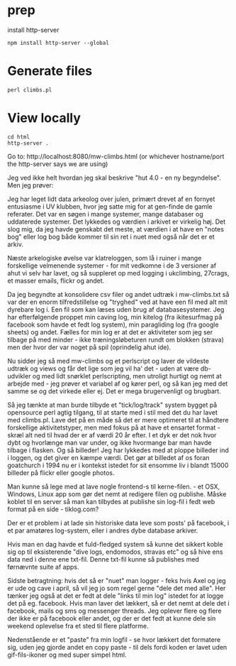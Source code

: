 # prep

install http-server
```
npm install http-server --global 
```

# Generate files

```
perl climbs.pl
```

# View locally
```
cd html
http-server .
```

Go to: http://localhost:8080/mw-climbs.html
(or whichever hostname/port the http-server says we are using)


Jeg ved ikke helt hvordan jeg skal beskrive "hut 4.0 - en ny begyndelse". Men jeg prøver:

Jeg har leget lidt data arkeolog over julen, primært drevet af en fornyet entusiasme i UV klubben, hvor jeg satte mig for at gen-finde de gamle referater. Det var en søgen i mange systemer, mange databaser og uddaterede systemer. Det lykkedes og værdien i arkivet er virkelig høj. Det slog mig, da jeg havde genskabt det meste, at værdien i at have en "notes bog" eller log bog både kommer til sin ret i nuet med også når det er et arkiv. 

Næste arkelogiske øvelse var klatreloggen, som lå i ruiner i mange forskellige velmenende systemer - for mit vedkomne i de 3 versioner af ahut vi selv har lavet, og så suppleret op med logging i ukclimbing, 27crags, et masser emails, flickr og andet. 

Da jeg begyndte at konsolidere csv filer og andet udtræk i mw-climbs.txt så var der en enorm tilfredstillelse og "tryghed" ved at have een fil med alt mit dyrebare log i. Een fil som kan læses uden brug af databasesystemer. Jeg har efterfølgende proppet min caving log, min kitelog (fra ikitesurfmag på facebook som havde et fedt log system), min paragliding log (fra google sheets) og andet. Fælles for min log er at det er aktiviteter som jeg ser tilbage på med minder - ikke træningsløbeturen rundt om blokken (strava) men der hvor der var noget på spil (oprindelig ahut ide).

Nu sidder jeg så med mw-climbs og et perlscript og laver de vildeste udtræk og views og får det lige som jeg vil ha' det - uden at være db-udvikler og med lidt snørklet perlscripting, men utroligt hurtigt og nemt at arbejde med - jeg prøver et variabel af og kører perl, og så kan jeg med det samme se og det virkede eller ej. Det er mega brugervenligt og brugbart.

Så jeg tænkte at man burde tilbyde et "tick/log/track" system bygget på opensource perl agtig tilgang, til at starte med i stil med det du har lavet med climbs.pl. Lave det på en måde så det er mere optimeret til at håndtere forskellige aktivitetstyper, men med fokus på at have et ensartet format - skræl alt ned til hvad der er af værdi 20 år efter. I et dyk er det nok hvor dybt og hvorlænge man var under, og ikke hvormange bar man havde tilbage i flasken. Og så billeder! Jeg har lykkedes med at ploppe billeder ind i loggen, og det giver en kæmpe værdi. Det gør at billedet af os foran goatchurch i 1994 nu er i kontekst istedet for sit ensomme liv i blandt 15000 billeder på flickr eller google photos.

Man kunne så lege med at lave nogle frontend-s til kerne-filen. - et OSX, Windows, Linux app som gør det nemt at redigere filen og publishe. Måske koblet til en server så man kan tilbydes at publishe sin log-fil i fedt web format på en side - tiklog.com?

Der er et problem i at lade sin historiske data leve som posts' på facebook, i et par amatøres log-system, eller i andres dybe database arkiver.

Hvis man en dag havde et fuld-fledged system så kunne det sikkert koble sig op til eksisterende "dive logs, endomodos, stravas etc" og så hive ens data ned i denne ene txt-fil. Denne txt-fil kunne så publishes med førnævnte suite af apps.

Sidste betragtning: hvis det så er "nuet" man logger - feks hvis Axel og jeg er ude og cave i april, så vil jeg jo som regel gerne "dele det med alle". Her tænker jeg også at det er fedt at dele "links til min log" istedet for at logge det på eg. facebook. Hvis man laver det lækkert, så er det nemt at dele det i facebook, mails og sms og messenger threads. Jeg oplever flere og flere der ikke er på facebook eller andet, og der er det fedt at kunne dele sin weekend oplevelse fra et sted til flere platforme. 

Nedenstående er et "paste" fra min logfil - se hvor lækkert det formatere sig, uden jeg gjorde andet en copy paste - til dels fordi koden er lavet uden gif-fils-ikoner og med super simpel html.